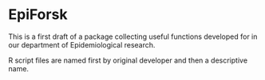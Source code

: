 # EpiForsk

This is a first draft of a package collecting useful functions developed for in
our department of Epidemiological research.


R script files are named first by original developer and then a descriptive name.
